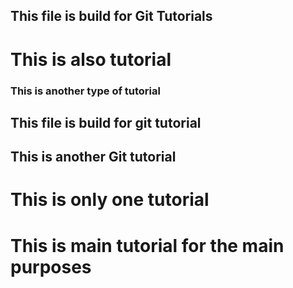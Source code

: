 ## This file is build for Git Tutorials
# This is also tutorial
### This is another type of tutorial
## This file is build for git tutorial
## This is another Git tutorial
# This is only one tutorial
# This is main tutorial for the main purposes